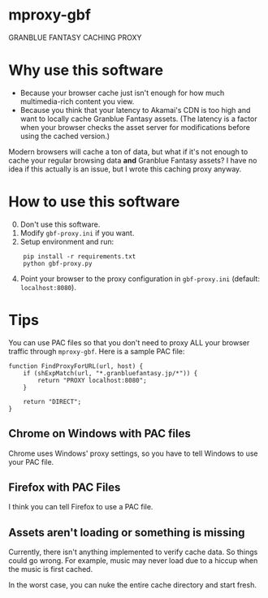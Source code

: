 # mproxy-gbf
GRANBLUE FANTASY CACHING PROXY

# Why use this software
* Because your browser cache just isn't enough for how much multimedia-rich content you view.
* Because you think that your latency to Akamai's CDN is too high and want to locally cache Granblue Fantasy assets. (The latency is a factor when your browser checks the asset server for modifications before using the cached version.)

Modern browsers will cache a ton of data, but what if it's not enough to cache your regular browsing data **and** Granblue Fantasy assets? I have no idea if this actually is an issue, but I wrote this caching proxy anyway.

# How to use this software

0. Don't use this software.
1. Modify `gbf-proxy.ini` if you want.
2. Setup environment and run:
```
    pip install -r requirements.txt
    python gbf-proxy.py
```
4. Point your browser to the proxy configuration in `gbf-proxy.ini` (default: `localhost:8080`).

# Tips

You can use PAC files so that you don't need to proxy ALL your browser traffic through `mproxy-gbf`. Here is a sample PAC file:

```
function FindProxyForURL(url, host) {
	if (shExpMatch(url, "*.granbluefantasy.jp/*")) {
		return "PROXY localhost:8080";
	}

	return "DIRECT";
}
```

## Chrome on Windows with PAC files

Chrome uses Windows' proxy settings, so you have to tell Windows to use your PAC file.

## Firefox with PAC Files

I think you can tell Firefox to use a PAC file.

## Assets aren't loading or something is missing

Currently, there isn't anything implemented to verify cache data. So things could go wrong. For example, music may never load due to a hiccup when the music is first cached.

In the worst case, you can nuke the entire cache directory and start fresh.
